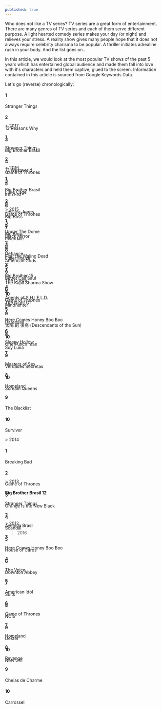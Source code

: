```yaml
---
published: true
---
```

Who does not like a TV series? TV series are a great form of entertainment. There are many genres of TV series and each of them serve different purpose. A light hearted comedy series makes your day (or night) and relieves your stress. A reality show gives many people hope that it does not always require celebrity charisma to be popular. A thriller initiates adrealine rush in your body. And the list goes on.. 

In this article, we would look at the most popular TV shows of the past 5 years which has entertained global audience and made them fall into love with it's characters and held them captive, glued to the screen. Information contained in this article is sourced from Google Keywords Data.

Let's go (reverse) chronologically:


<div class="carousel js-flickity" data-flickity='{}' style='height: 100px'>
<div class="carousel-cell">
  <div class="container">
    <h4><b>1</b></h4> 
    <p>Stranger Things</p> 
  </div>
</div>
<div class="carousel-cell">
  <div class="container">
    <h4><b>2</b></h4> 
    <p>13 Reasons Why</p> 
  </div>
</div>
<div class="carousel-cell">
  <div class="container">
    <h4><b>3</b></h4> 
    <p>Big Brother Brasil</p> 
  </div>
</div>
<div class="carousel-cell">
  <div class="container">
    <h4><b>4</b></h4> 
    <p>Game of Thrones</p> 
  </div>
</div>
<div class="carousel-cell">
  <div class="container">
    <h4><b>5</b></h4> 
    <p>Iron Fist</p> 
  </div>
</div>
<div class="carousel-cell">
  <div class="container">
    <h4><b>6</b></h4> 
    <p>Big Boss</p> 
  </div>
</div>
<div class="carousel-cell">
  <div class="container">
    <h4><b>7</b></h4> 
    <p>Riverdale</p> 
  </div>
</div>
<div class="carousel-cell">
  <div class="container">
    <h4><b>8</b></h4> 
    <p>American Gods</p> 
  </div>
</div>
<div class="carousel-cell">
  <div class="container">
    <h4><b>9</b></h4> 
    <p>The Kapil Sharma Show</p> 
  </div>
</div>

<div class="carousel-cell">
  <div class="container">
    <h4><b>10</b></h4> 
    <p>Mindhunter</p> 
  </div>
</div>
</div>
> 2017

<div class="carousel js-flickity" data-flickity='{}' style='height: 100px'>
<div class="carousel-cell">
  <div class="container">
    <h4><b>1</b></h4> 
    <p>Stranger Things</p> 
  </div>
</div>
<div class="carousel-cell">
  <div class="container">
    <h4><b>2</b></h4> 
    <p>13 Westworld</p> 
  </div>
</div>
<div class="carousel-cell">
  <div class="container">
    <h4><b>3</b></h4> 
    <p>Luke Cage</p> 
  </div>
</div>
<div class="carousel-cell">
  <div class="container">
    <h4><b>4</b></h4> 
    <p>Game of Thrones</p> 
  </div>
</div>
<div class="carousel-cell">
  <div class="container">
    <h4><b>5</b></h4> 
    <p>Black Mirror</p> 
  </div>
</div>
<div class="carousel-cell">
  <div class="container">
    <h4><b>6</b></h4> 
    <p>Fuller House</p> 
  </div>
</div>
<div class="carousel-cell">
  <div class="container">
    <h4><b>7</b></h4> 
    <p>The Crown</p> 
  </div>
</div>
<div class="carousel-cell">
  <div class="container">
    <h4><b>8</b></h4> 
    <p>The Night Of</p> 
  </div>
</div>
<div class="carousel-cell">
  <div class="container">
    <h4><b>9</b></h4> 
    <p>太陽 的 後裔 (Descendants of the Sun)</p> 
  </div>
</div>

<div class="carousel-cell">
  <div class="container">
    <h4><b>10</b></h4> 
    <p>Soy Luna</p> 
  </div>
</div>
</div>
> 2016

<div class="carousel js-flickity" data-flickity='{}' style='height: 100px'>
<div class="carousel-cell">
  <div class="container">
    <h4><b>1</b></h4> 
    <p>Big Brother Brasil</p> 
  </div>
</div>
<div class="carousel-cell">
  <div class="container">
    <h4><b>2</b></h4> 
    <p>Jessica Jones</p> 
  </div>
</div>
<div class="carousel-cell">
  <div class="container">
    <h4><b>3</b></h4> 
    <p>Big Boss</p> 
  </div>
</div>
<div class="carousel-cell">
  <div class="container">
    <h4><b>4</b></h4> 
    <p>Fear the Waling Dead</p> 
  </div>
</div>
<div class="carousel-cell">
  <div class="container">
    <h4><b>5</b></h4> 
    <p>Better Call Saul</p> 
  </div>
</div>
<div class="carousel-cell">
  <div class="container">
    <h4><b>6</b></h4> 
    <p>Game of Thrones</p> 
  </div>
</div>
<div class="carousel-cell">
  <div class="container">
    <h4><b>7</b></h4> 
    <p>Daredevil</p> 
  </div>
</div>
<div class="carousel-cell">
  <div class="container">
    <h4><b>8</b></h4> 
    <p>One Punch man</p> 
  </div>
</div>
<div class="carousel-cell">
  <div class="container">
    <h4><b>9</b></h4> 
    <p>Verdades Secretas</p> 
  </div>
</div>

<div class="carousel-cell">
  <div class="container">
    <h4><b>10</b></h4> 
    <p>Scream Queens</p> 
  </div>
</div>
</div>
> 2015

<div class="carousel js-flickity" data-flickity='{} style='height: 100px'>
<div class="carousel-cell">
  <div class="container">
    <h4><b>1</b></h4> 
    <p>Under The Dome</p> 
  </div>
</div>
<div class="carousel-cell">
  <div class="container">
    <h4><b>2</b></h4> 
    <p>Defiance</p> 
  </div>
</div>
<div class="carousel-cell">
  <div class="container">
    <h4><b>3</b></h4> 
    <p>Big Brother 15</p> 
  </div>
</div>
<div class="carousel-cell">
  <div class="container">
    <h4><b>4</b></h4> 
    <p>Agents of S.H.I.E.L.D.</p> 
  </div>
</div>
<div class="carousel-cell">
  <div class="container">
    <h4><b>5</b></h4> 
    <p>Here Comes Honey Boo Boo</p> 
  </div>
</div>
<div class="carousel-cell">
  <div class="container">
    <h4><b>6</b></h4> 
    <p>Sleepy Hollow</p> 
  </div>
</div>
<div class="carousel-cell">
  <div class="container">
    <h4><b>7</b></h4> 
    <p>Masters of Sex</p> 
  </div>
</div>
<div class="carousel-cell">
  <div class="container">
    <h4><b>8</b></h4> 
    <p>Homeland</p> 
  </div>
</div>
<div class="carousel-cell">
  <div class="container">
    <h4><b>9</b></h4> 
    <p>The Blacklist</p> 
  </div>
</div>

<div class="carousel-cell">
  <div class="container">
    <h4><b>10</b></h4> 
    <p>Survivor</p> 
  </div>
</div>
</div>
> 2014

<div class="carousel js-flickity" data-flickity='{}' style='height: 100px'>
<div class="carousel-cell">
  <div class="container">
    <h4><b>1</b></h4> 
    <p>Breaking Bad</p> 
  </div>
</div>
<div class="carousel-cell">
  <div class="container">
    <h4><b>2</b></h4> 
    <p>Game of Thrones</p> 
  </div>
</div>
<div class="carousel-cell">
  <div class="container">
    <h4><b>3</b></h4> 
    <p>Orange Is the New Black</p> 
  </div>
</div>
<div class="carousel-cell">
  <div class="container">
    <h4><b>4</b></h4> 
    <p>Scandal</p> 
  </div>
</div>
<div class="carousel-cell">
  <div class="container">
    <h4><b>5</b></h4> 
    <p>House of Cards</p> 
  </div>
</div>
<div class="carousel-cell">
  <div class="container">
    <h4><b>6</b></h4> 
    <p>Downton Abbey</p> 
  </div>
</div>
<div class="carousel-cell">
  <div class="container">
    <h4><b>7</b></h4> 
    <p>Suits</p> 
  </div>
</div>
<div class="carousel-cell">
  <div class="container">
    <h4><b>8</b></h4> 
    <p>NCIS</p> 
  </div>
</div>
<div class="carousel-cell">
  <div class="container">
    <h4><b>9</b></h4> 
    <p>Dexter</p> 
  </div>
</div>

<div class="carousel-cell">
  <div class="container">
    <h4><b>10</b></h4> 
    <p>New Girl</p> 
  </div>
</div>
</div>
> 2013

<div class="carousel js-flickity" data-flickity='{}' style='height: 100px'>
<div class="carousel-cell">
  <div class="container">
    <h4><b>Big Brother Brasil 12</b></h4> 
    <p>Stranger Things</p> 
  </div>
</div>
<div class="carousel-cell">
  <div class="container">
    <h4><b>2</b></h4> 
    <p>Avenida Brasil</p> 
  </div>
</div>
<div class="carousel-cell">
  <div class="container">
    <h4><b>3</b></h4> 
    <p>Here Comes Honey Boo Boo</p> 
  </div>
</div>
<div class="carousel-cell">
  <div class="container">
    <h4><b>4</b></h4> 
    <p>The Voice</p> 
  </div>
</div>
<div class="carousel-cell">
  <div class="container">
    <h4><b>5</b></h4> 
    <p>American Idol</p> 
  </div>
</div>
<div class="carousel-cell">
  <div class="container">
    <h4><b>6</b></h4> 
    <p>Game of Thrones</p> 
  </div>
</div>
<div class="carousel-cell">
  <div class="container">
    <h4><b>7</b></h4> 
    <p>Homeland</p> 
  </div>
</div>
<div class="carousel-cell">
  <div class="container">
    <h4><b>8</b></h4> 
    <p>Revenge</p> 
  </div>
</div>
<div class="carousel-cell">
  <div class="container">
    <h4><b>9</b></h4> 
    <p>Cheias de Charme</p> 
  </div>
</div>

<div class="carousel-cell">
  <div class="container">
    <h4><b>10</b></h4> 
    <p>Carrossel</p> 
  </div>
</div>
</div>
> 2012


<!--
<div class="carousel1 js-flickity" data-flickity='{}'>
  <div class="item">
      <img src="https://s15.postimg.cc/4zzk5hfsb/Stranger_Things_logo.png" alt="Stranger Things" width="320" height="240" />
      <div class="title">Stranger Things</div>
  </div>
 <div class="item">
      <img src="https://s15.postimg.cc/uirwii723/Netflix_s_13_Reasons_Why_title_screen.png" alt="13 Reasons Why" width="320" height="240"/>
      <div class="title">13 Reasons Why</div>
	</div>
<div class="item">
    <img src="https://s15.postimg.cc/pwvsa4qnv/Big_Brother_Brasil_logo_4.jpg" alt="Big Brother Brasil" width="320" height="240"/>
      <div class="title">Big Brother Brasil</div>
</div>
<div class="item">
  <img src="https://s15.postimg.cc/gp3jtf463/250px-_Game_of_Thrones_title_card.jpg" alt="Game of Thrones" width="320" height="240"/>
	<div class="title">Game of Thrones</div>
</div>
<div class="item">
  <img src="https://s15.postimg.cc/ky89vmpfv/Iron_Fist_Netflix.png" alt="Iron Fist" width="320" height="240" /> 
	<div class="title">Iron Fist</div>
</div>
<div class="item">
  <img src="https://s15.postimg.cc/csq7xge1n/India_Tvf70f37_bigg_boss.jpg" alt="Big Boss" width="320" height="240"/>
	<div class="title">Big boss</div>
</div>
<div class="item">
  <img src="https://s15.postimg.cc/p7czxt0ez/Riverdale.png" alt="Riverdale" width="320" height="240"/>
	<div class="title">Riverdale</div>
</div>
<div class="item">
  <img src="https://s15.postimg.cc/9lvodtlvv/American_Gods_logo.png" alt="American Gods" width="320" height="240"/>
	<div class="title">American Gods</div>
</div>
<div class="item">
  <img src="https://s15.postimg.cc/roor52s17/The_Kapil_Sharma_Show.png" alt="The Kapil Sharma Show" width="320" height="240" />
	<div class="title">The Kapil Sharma Show</div>
</div>
  <div class="item">
  <img src="https://s15.postimg.cc/sqyxnkl4b/250px-_Mindhunter_Logo.png" alt="Mindhunter" width="320" height="240" />
      <div class="title">Mindhunter</div>
  </div>
</div>
-->

>2016
